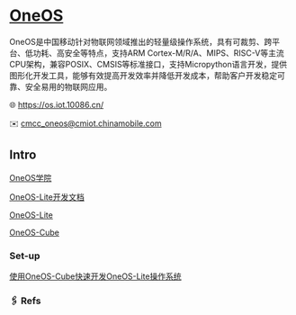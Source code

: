 # [OneOS](https://gitee.com/cmcc-oneos)

OneOS是中国移动针对物联网领域推出的轻量级操作系统，具有可裁剪、跨平台、低功耗、高安全等特点，支持ARM Cortex-M/R/A、MIPS、RISC-V等主流CPU架构，兼容POSIX、CMSIS等标准接口，支持Micropython语言开发，提供图形化开发工具，能够有效提高开发效率并降低开发成本，帮助客户开发稳定可靠、安全易用的物联网应用。

🌐 https://os.iot.10086.cn/

✉️ [cmcc_oneos@cmiot.chinamobile.com](mailto:cmcc_oneos@cmiot.chinamobile.com)



## Intro

[OneOS学院](https://os.iot.10086.cn/college/)

[OneOS-Lite开发文档](https://oneos-lite.com/) 

[OneOS-Lite](https://gitee.com/cmcc-oneos/OneOS-Lite) 

[OneOS-Cube](https://gitee.com/cmcc-oneos/one-os-cube) 



### Set-up

[使用OneOS-Cube快速开发OneOS-Lite操作系统](https://www.jianshu.com/p/d05d75856483)



### 🖇 Refs

[Mac版下实现51单片机进行开发的环境搭建]:https://blog.csdn.net/weixin_46551628/article/details/123791482
[如何入门单片机/嵌入式]:https://zhuanlan.zhihu.com/p/44771282
[快速入门STM32单片机]: https://zhuanlan.zhihu.com/p/46618706
[BSP是什么]:https://www.atdevin.com/3097.html



